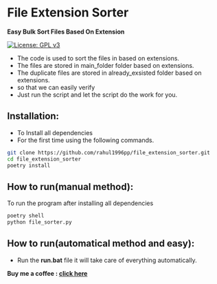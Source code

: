 # File Extension Sorter

**Easy Bulk Sort Files Based On Extension**

[![License: GPL v3](https://img.shields.io/badge/License-GPLv3-blue.svg)](https://github.com/rahul1996pp/file_extension_sorter/blob/main/LICENSE)
- The code is used to sort the files in based on extensions.
- The files are stored in main_folder folder based on extensions.
- The duplicate files are stored in already_exsisted folder based on extensions.
- so that we can easily verify 
- Just run the script and let the script do the work for you.

## Installation:

- To Install all dependencies
- For the first time using the following commands.

```bash
git clone https://github.com/rahul1996pp/file_extension_sorter.git
cd file_extension_sorter
poetry install
```

## How to run(manual method):

To run the program after installing all dependencies

```bash
poetry shell
python file_sorter.py
```

## How to run(automatical method and easy):

 - Run the **run.bat** file it will take care of everything automatically.


**Buy me a coffee : [click here](https://www.paypal.me/RahulPujari "Pay")**
